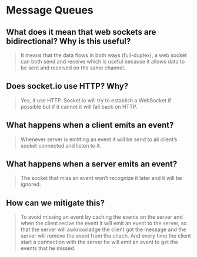 # Message Queues

## What does it mean that web sockets are bidirectional? Why is this useful?

> It means that the data flows in both ways (full-duplex), a web socket can both send and receive which is useful because it allows data to be sent and received on the same channel.

## Does socket.io use HTTP? Why?

> Yes, it use HTTP. Socket.io will try to establish a WebSocket if possible but if it cannot it will fall back on HTTP.

## What happens when a client emits an event?

> Whenever server is emitting an event it will be send to all client’s socket connected and listen to it.

## What happens when a server emits an event?

> The socket that miss an event won’t recognize it later and it will be ignored.

## How can we mitigate this?

> To avoid missing an event by caching the events on the server and when the client recive the event it will emit an event to the server, so that the server will awknowladge the client got the message and the server will remove the event from the chach. And every time the client start a connection with the server he will emit an event to get the events that he missed.

